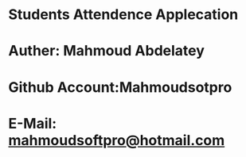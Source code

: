 # Students Attendence Applecation 
# Auther: Mahmoud Abdelatey
# Github Account:Mahmoudsotpro
# E-Mail: mahmoudsoftpro@hotmail.com
